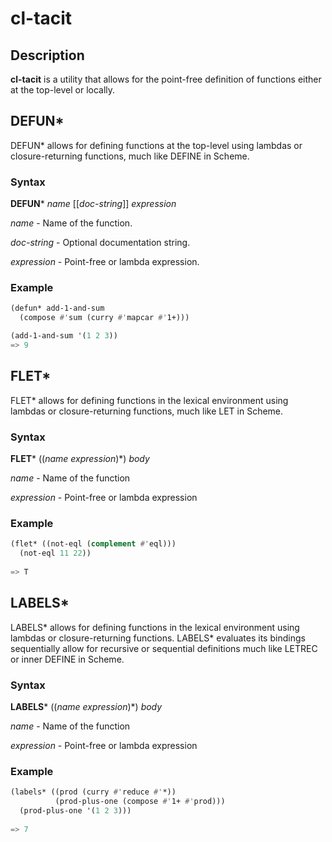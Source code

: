 # cl-tacit

## Description

**cl-tacit** is a utility that allows for the point-free definition of functions either at the top-level or locally.


## DEFUN*

DEFUN* allows for defining functions at the top-level using lambdas or closure-returning functions, much like DEFINE in Scheme.

### Syntax

**DEFUN*** *name* [[*doc-string*]] *expression*

*name* - Name of the function.

*doc-string* - Optional documentation string.

*expression* - Point-free or lambda expression.

### Example

````lisp
(defun* add-1-and-sum
  (compose #'sum (curry #'mapcar #'1+)))

(add-1-and-sum '(1 2 3))
=> 9

````

## FLET*


FLET* allows for defining functions in the lexical environment using lambdas or closure-returning functions, much like LET in Scheme.

### Syntax

**FLET*** ((*name* *expression*)*) *body*

*name* - Name of the function

*expression* - Point-free or lambda expression


### Example

````lisp
(flet* ((not-eql (complement #'eql)))
  (not-eql 11 22))
  
=> T
````

## LABELS*

LABELS* allows for defining functions in the lexical environment using lambdas or closure-returning functions. LABELS* evaluates its bindings sequentially allow for recursive or sequential definitions much like LETREC or inner DEFINE in Scheme.

### Syntax

**LABELS*** ((*name* *expression*)*) *body*

*name* - Name of the function

*expression* - Point-free or lambda expression

### Example
````lisp
(labels* ((prod (curry #'reduce #'*))
          (prod-plus-one (compose #'1+ #'prod)))
  (prod-plus-one '(1 2 3)))
  
=> 7
````
